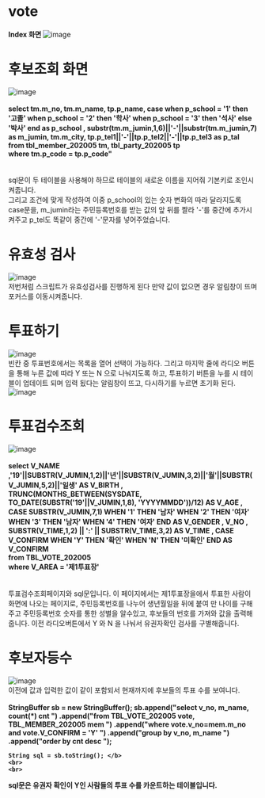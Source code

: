 # vote
<b> Index 화면 </b>
![image](https://user-images.githubusercontent.com/102115231/210199845-665cea4f-5da2-404e-8b4e-9c0b875edcfe.png)<br>
 # 후보조회 화면 <br>
![image](https://user-images.githubusercontent.com/102115231/210199890-3d816c48-a5d0-47c8-ac77-0ce23dc771c3.png)
<br>
<br>
<b>select tm.m_no, tm.m_name, tp.p_name, case when p_school = '1' then '고졸' when p_school = '2' then '학사' when p_school = '3' then '석사' else '박사' end as p_school , substr(tm.m_jumin,1,6)||'-'||substr(tm.m_jumin,7) as m_jumin, tm.m_city, tp.p_tel1||'-'||tp.p_tel2||'-'||tp.p_tel3 as p_tal<br> 
from tbl_member_202005 tm, tbl_party_202005 tp <br>
where tm.p_code = tp.p_code"</b> <br>
<br>
<br>
sql문이 두 테이블을 사용해야 하므로 테이블의 새로운 이름을 지어줘 기본키로 조인시켜줍니다. <br>
그리고 조건에 맞게 작성하여 이중 p_school의 있는 숫자 변화의 따라 달라지도록 case문을, m_jumin라는 주민등록번호를 받는 값의 앞 뒤를 짤라 '-'를 중간에 추가시켜주고 p_tel도 똑같이 중간에 '-'문자를 넣어주었습니다.<br>
# 유효성 검사
![image](https://user-images.githubusercontent.com/102115231/210286102-a1445b26-5ab8-44c3-8062-cab4eecf62b7.png) <br>
저번처럼 스크립트가 유효성검사를 진행하게 된다 만약 값이 없으면 경우 알림창이 뜨며 포커스를 이동시켜줍니다.
# 투표하기 <br>
![image](https://user-images.githubusercontent.com/102115231/210285821-96d188cf-b6aa-45c8-a475-e62022467456.png) <br>
빈칸 중 투표번호에서는 목록을 열어 선택이 가능하다. 그리고 마지막 줄에 라디오 버튼을 통해 누른 값에 따라 Y 또는 N 으로 나눠지도록 하고, 투표하기 버튼을 누를 시 테이블이 업데이트 되며 입력 됬다는 알림창이 뜨고, 다시하기를 누르면 초기화 된다. <br>
![image](https://user-images.githubusercontent.com/102115231/210285905-d8b89f28-f3b3-47ef-b3a3-6db87efbd33d.png)
# 투표검수조회
![image](https://user-images.githubusercontent.com/102115231/210287328-e55d21af-e5f0-4f29-a50d-47ff991c0bd6.png)
<br>
<br>
<b>select V_NAME ,'19'||SUBSTR(V_JUMIN,1,2)||'년'||SUBSTR(V_JUMIN,3,2)||'월'||SUBSTR(V_JUMIN,5,2)||'일생' AS V_BIRTH , TRUNC(MONTHS_BETWEEN(SYSDATE, TO_DATE(SUBSTR('19'||V_JUMIN,1,8), 'YYYYMMDD'))/12) AS V_AGE , CASE SUBSTR(V_JUMIN,7,1) WHEN '1' THEN '남자' WHEN '2' THEN '여자' WHEN '3' THEN '남자' WHEN '4' THEN '여자' END AS V_GENDER , V_NO , SUBSTR(V_TIME,1,2) || ':' || SUBSTR(V_TIME,3,2) AS V_TIME , CASE V_CONFIRM WHEN 'Y' THEN '확인' WHEN 'N' THEN '미확인' END AS V_CONFIRM <br>
from TBL_VOTE_202005 <br>
where V_AREA = '제1투표장' </b> <br> 
<br>
<br>
투표검수조회페이지와 sql문입니다. 이 페이지에서는 제1투표장을에서 투표한 사람이 화면에 나오는 페이지로, 주민등록번호를 나누어 생년월일을 뒤에 붙여 만 나이를 구해주고 주민등록번호 숫자를 통한 성별을 알수있고, 후보들의 번호를 가져와 값을 출력해줍니다. 이전 라디오버튼에서  Y 와 N 을 나눠서 유권자확인 검사를 구별해줍니다. 
# 후보자등수
![image](https://user-images.githubusercontent.com/102115231/210287377-430318a9-0603-4cf4-8881-7dd25e864f40.png) <br>
이전에 값과 입력한 값이 같이 포함되서 현재까지에 후보들의 투표 수를 보여니다. <br>
<br>
<b>StringBuffer sb = new StringBuffer();
    sb.append("select  v_no, m_name, count(*) cnt				   ")
    	.append("from TBL_VOTE_202005 vote, TBL_MEMBER_202005 mem  ")
    	.append("where vote.v_no=mem.m_no and vote.V_CONFIRM = 'Y' ")
    	.append("group by v_no, m_name                             ")
    	.append("order by cnt desc                                 ");
    
    String sql = sb.toString(); </b>
    <br>
    <br>
   sql문은 유권자 확인이 Y인 사람들의 투표 수를 카운트하는 테이블입니다.
